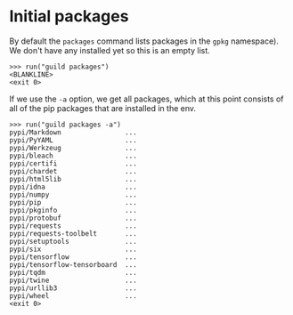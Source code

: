 # Initial packages

By default the `packages` command lists packages in the `gpkg`
namespace). We don't have any installed yet so this is an empty list.

    >>> run("guild packages")
    <BLANKLINE>
    <exit 0>

If we use the `-a` option, we get all packages, which at this point
consists of all of the pip packages that are installed in the env.

    >>> run("guild packages -a")
    pypi/Markdown                ...
    pypi/PyYAML                  ...
    pypi/Werkzeug                ...
    pypi/bleach                  ...
    pypi/certifi                 ...
    pypi/chardet                 ...
    pypi/html5lib                ...
    pypi/idna                    ...
    pypi/numpy                   ...
    pypi/pip                     ...
    pypi/pkginfo                 ...
    pypi/protobuf                ...
    pypi/requests                ...
    pypi/requests-toolbelt       ...
    pypi/setuptools              ...
    pypi/six                     ...
    pypi/tensorflow              ...
    pypi/tensorflow-tensorboard  ...
    pypi/tqdm                    ...
    pypi/twine                   ...
    pypi/urllib3                 ...
    pypi/wheel                   ...
    <exit 0>
